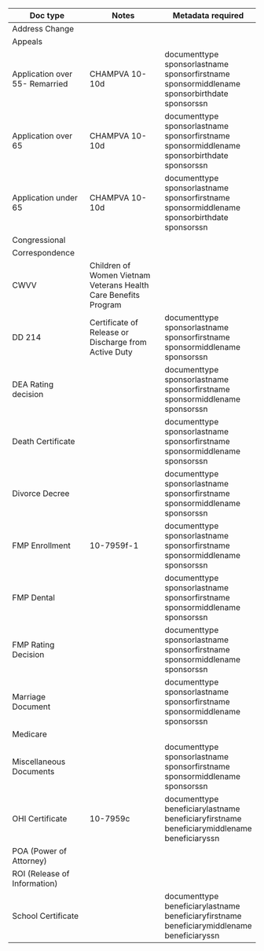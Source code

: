 | Doc type                       | Notes                                                        | Metadata required                                            |
|--------------------------------|--------------------------------------------------------------|--------------------------------------------------------------|
| Address Change                 |                                                              |                                                              |
| Appeals                        |                                                              |                                                              |
| Application over 55- Remarried | CHAMPVA 10-10d                                               | documenttype<br>sponsorlastname<br>sponsorfirstname<br>sponsormiddlename<br>sponsorbirthdate<br>sponsorssn |
| Application over 65            | CHAMPVA 10-10d                                               | documenttype<br>sponsorlastname<br>sponsorfirstname<br>sponsormiddlename<br>sponsorbirthdate<br>sponsorssn |
| Application under 65           | CHAMPVA 10-10d                                               | documenttype<br>sponsorlastname<br>sponsorfirstname<br>sponsormiddlename<br>sponsorbirthdate<br>sponsorssn |
| Congressional                  |                                                              |                                                              |
| Correspondence                 |                                                              |                                                              |
| CWVV                           | Children of Women Vietnam Veterans Health Care Benefits Program |                                                              |
| DD 214                         | Certificate of Release or Discharge from Active Duty         | documenttype<br>sponsorlastname<br>sponsorfirstname<br>sponsormiddlename<br>sponsorssn |
| DEA Rating decision            |                                                              | documenttype<br>sponsorlastname<br>sponsorfirstname<br>sponsormiddlename<br>sponsorssn |
| Death Certificate              |                                                              | documenttype<br>sponsorlastname<br>sponsorfirstname<br>sponsormiddlename<br>sponsorssn |
| Divorce Decree                 |                                                              | documenttype<br>sponsorlastname<br>sponsorfirstname<br>sponsormiddlename<br>sponsorssn |
| FMP Enrollment                 | 10-7959f-1                                                   | documenttype<br>sponsorlastname<br>sponsorfirstname<br>sponsormiddlename<br>sponsorssn |
| FMP Dental                     |                                                              | documenttype<br>sponsorlastname<br>sponsorfirstname<br>sponsormiddlename<br>sponsorssn |
| FMP Rating Decision            |                                                              | documenttype<br>sponsorlastname<br>sponsorfirstname<br>sponsormiddlename<br>sponsorssn |
| Marriage Document              |                                                              | documenttype<br>sponsorlastname<br>sponsorfirstname<br>sponsormiddlename<br>sponsorssn |
| Medicare                       |                                                              |                                                              |
| Miscellaneous Documents        |                                                              | documenttype<br>sponsorlastname<br>sponsorfirstname<br>sponsormiddlename<br>sponsorssn |
| OHI Certificate                | 10-7959c                                                     | documenttype<br>beneficiarylastname<br>beneficiaryfirstname<br>beneficiarymiddlename<br>beneficiaryssn |
| POA (Power of Attorney)        |                                                              |                                                              |
| ROI (Release of Information)   |                                                              |                                                              |
| School Certificate             |                                                              | documenttype<br>beneficiarylastname<br>beneficiaryfirstname<br>beneficiarymiddlename<br>beneficiaryssn |
